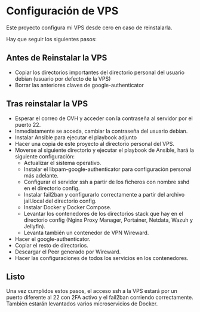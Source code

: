 # Configuración de VPS

Este proyecto configura mi VPS desde cero en caso de reinstalarla.

Hay que seguir los siguientes pasos:

## Antes de Reinstalar la VPS

* Copiar los directorios importantes del directorio personal del usuario debian (usuario por defecto de la VPS)
* Borrar las anteriores claves de google-authenticator

## Tras reinstalar la VPS

* Esperar el correo de OVH y acceder con la contraseña al servidor por el puerto 22.
* Inmediatamente se acceda, cambiar la contraseña del usuario debian.
* Instalar Ansible para ejecutar el playbook adjunto
* Hacer una copia de este proyecto al directorio personal del VPS.
* Moverse al siguiente directorio y ejecutar el playbook de Ansible, hará la siguiente configuración:
    * Actualizar el sistema operativo.
    * Instalar el libpam-google-authenticator para configuración personal más adelante.
    * Configurar el servidor ssh a partir de los ficheros con nombre sshd en el directorio config.
    * Instalar fail2ban y configurarlo correctamente a partir del archivo jail.local del directorio config.
    * Instalar Docker y Docker Compose.
    * Levantar los contenedores de los directorios stack que hay en el directorio config (Nginx Proxy Manager, Portainer, Netdata, Wazuh y Jellyfin).
    * Levanta también un contenedor de VPN Wireward.
* Hacer el google-authenticator.
* Copiar el resto de directorios.
* Descargar el Peer generado por Wireward.
* Hacer las configuraciones de todos los servicios en los contenedores.
## Listo
Una vez cumplidos estos pasos, el acceso ssh a la VPS estará por un puerto diferente al 22 con 2FA activo y el fail2ban corriendo correctamente. También estarán levantados varios microservicios de Docker.